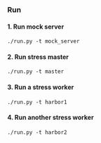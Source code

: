 ### Run
#### 1. Run mock server
```
./run.py -t mock_server
```
#### 2. Run stress master
```
./run.py -t master
```
#### 3. Run a stress worker
```
./run.py -t harbor1
```
#### 4. Run another stress worker
```
./run.py -t harbor2
```
